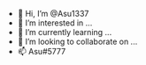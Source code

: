 - 👋 Hi, I’m @Asu1337
- 👀 I’m interested in ...
- 🌱 I’m currently learning ...
- 💞️ I’m looking to collaborate on ...
- 📫 Asu#5777

<!---
Asu1337/Asu1337 is a ✨ special ✨ repository because its `README.md` (this file) appears on your GitHub profile.
You can click the Preview link to take a look at your changes.
--->

